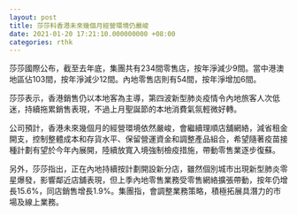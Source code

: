 ```yaml
---
layout: post
title: 莎莎料香港未來幾個月經營環境仍嚴峻
date: 2021-01-20 17:21:10.000000000 +08:00
categories: rthk
---
```


莎莎國際公布，截至去年底，集團共有234間零售店，按年淨減少9間。當中港澳地區佔103間，按年淨減少12間。內地零售店則有54間，按年淨增加6間。

莎莎表示，香港銷售仍以本地客為主導，第四波新型肺炎疫情令內地旅客人次低迷，持續拖累銷售表現，不過上月聖誕節的本地消費氣氛輕微好轉。

公司預計，香港未來幾個月的經營環境依然嚴峻，會繼續理順店舖網絡，減省租金開支，控制整體成本和存貨水平、保留營運資金和調整產品組合，希望隨著疫苗接種計劃有望於今年內展開，陸續放寬入境強制檢疫措施，帶動零售業逐步復蘇。

另外，莎莎指出，正在內地持續按計劃開設新分店，雖然個別城市出現新型肺炎零星爆發，影響鄰近店舖表現，但上季內地零售業務受零售網絡擴張帶動，按年仍增長15.6%，同店銷售增長1.9%。集團指，會調整業務策略，積極拓展具潛力的市場及線上業務。
